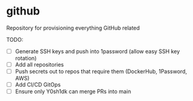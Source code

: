 # github

Repository for provisioning everything GitHub related

TODO:

- [ ] Generate SSH keys and push into 1password (allow easy SSH key rotation)
- [ ] Add all repositories
- [ ] Push secrets out to repos that require them (DockerHub, 1Password, AWS)
- [ ] Add CI/CD GitOps
- [ ] Ensure only Y0sh1dk can merge PRs into main
